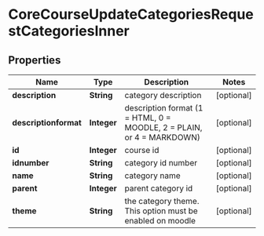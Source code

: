 

# CoreCourseUpdateCategoriesRequestCategoriesInner


## Properties

| Name | Type | Description | Notes |
|------------ | ------------- | ------------- | -------------|
|**description** | **String** | category description |  [optional] |
|**descriptionformat** | **Integer** | description format (1 &#x3D; HTML, 0 &#x3D; MOODLE, 2 &#x3D; PLAIN, or 4 &#x3D; MARKDOWN) |  [optional] |
|**id** | **Integer** | course id |  [optional] |
|**idnumber** | **String** | category id number |  [optional] |
|**name** | **String** | category name |  [optional] |
|**parent** | **Integer** | parent category id |  [optional] |
|**theme** | **String** | the category theme. This option must be enabled on moodle |  [optional] |



